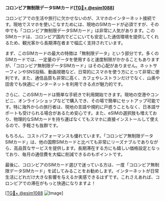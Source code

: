 **コロンビア無制限データSIMカード[[TG💪+ @esim1088](https://t.me/s/esim1088)]**

コロンビアでの生活や旅行に欠かせないのが、スマホのインターネット接続です。現地でスマホを使いこなすためには、現地のSIMカードが必須ですが、その中でも「コロンビア無制限データSIMカード」は非常に人気があります。このSIMカードは、コロンビア国内でどこにいても安定した通信環境を提供してくれるため、観光客から長期滞在者まで幅広く支持されています。

まず、このSIMカードの最大の特徴は「無制限データ」という部分です。多くのSIMカードでは、一定量のデータを使用すると速度制限がかかることもありますが、「コロンビア無制限データSIMカード」はその心配がありません。ネットサーフィンやSNS投稿、動画視聴など、日常的にスマホを使う方にとって非常に便利です。また、通信品質も非常に高く、カフェやレストランだけでなく、山奥や田舎でも快適にインターネットを利用できる点が魅力的です。

さらに、このSIMカードは簡単な手続きで利用開始できます。現地の空港やコンビニ、オンラインショップなどで購入でき、その場で簡単にセットアップ可能です。特に海外からの旅行者は、現地の言語や規約に戸惑うこともなく、日本語サポートも受けられる場合があるため安心です。また、eSIMの選択肢も増えており、物理的なSIMカードを持ち運ばなくてもスマホに直接インストールして使えるので、手軽さも抜群です。

もちろん、コストパフォーマンスも優れています。「コロンビア無制限データSIMカード」は、他の国際SIMカードと比べても非常にリーズナブルでありながら、高品質なサービスを提供します。長期滞在する方にも嬉しい価格設定となっており、毎月の通信費を大幅に削減できるのもポイントです。

最後に、コロンビアのSIMカード選びで迷っている方は、一度「コロンビア無制限データSIMカード」を試してみることをお勧めします。インターネットが日常生活にどれだけ大きな影響を与えるか実感できるはずです。これさえあれば、コロンビアでの滞在がもっと快適になりますよ！

[[TG💪+ @esim1088](https://t.me/s/esim1088) ![Image](https://i.postimg.cc/Y0z9fWf4/image.png)]